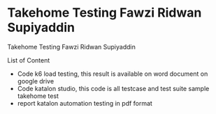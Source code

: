 # Takehome Testing Fawzi Ridwan Supiyaddin
Takehome Testing Fawzi Ridwan Supiyaddin

List of Content 
- Code k6 load testing, this result is available on word document on google drive
- Code katalon studio, this code is all testcase and test suite sample takehome test
- report katalon automation testing in pdf format

